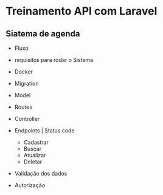 # Treinamento API com Laravel


## Siatema de agenda
- Fluxo 
- requisitos para rodar o Sistema 
- Docker
- Migration 
- Model
- Routes
- Controller
  
- Endpoints | Status code
  - Cadastrar 
  - Buscar 
  - Atualizar 
  - Deletar 

- Validação dos dados 
  
- Autorização 


